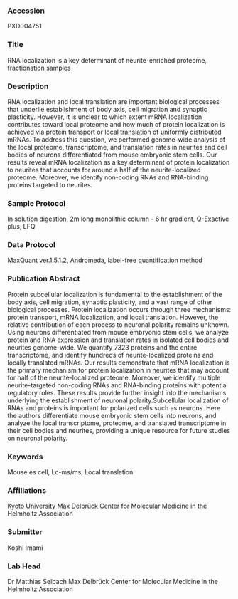 ### Accession
PXD004751

### Title
RNA localization is a key determinant of neurite-enriched proteome, fractionation samples

### Description
RNA localization and local translation are important biological processes that underlie establishment of body axis, cell migration and synaptic plasticity. However, it is unclear to which extent mRNA localization contributes toward local proteome and how much of protein localization is achieved via protein transport or local translation of uniformly distributed mRNAs. To address this question, we performed genome-wide analysis of the local proteome, transcriptome, and translation rates in neurites and cell bodies of neurons differentiated from mouse embryonic stem cells. Our results reveal mRNA localization as a key determinant of protein localization to neurites that accounts for around a half of the neurite-localized proteome. Moreover, we identify non-coding RNAs and RNA-binding proteins targeted to neurites.

### Sample Protocol
In solution digestion, 2m long monolithic column - 6 hr gradient, Q-Exactive plus, LFQ

### Data Protocol
MaxQuant ver.1.5.1.2, Andromeda, label-free quantification method

### Publication Abstract
Protein subcellular localization is fundamental to the establishment of the body axis, cell migration, synaptic plasticity, and a vast range of other biological processes. Protein localization occurs through three mechanisms: protein transport, mRNA localization, and local translation. However, the relative contribution of each process to neuronal polarity remains unknown. Using neurons differentiated from mouse embryonic stem cells, we analyze protein and RNA expression and translation rates in isolated cell bodies and neurites genome-wide. We quantify 7323 proteins and the entire transcriptome, and identify hundreds of neurite-localized proteins and locally translated mRNAs. Our results demonstrate that mRNA localization is the primary mechanism for protein localization in neurites that may account for half of the neurite-localized proteome. Moreover, we identify multiple neurite-targeted non-coding RNAs and RNA-binding proteins with potential regulatory roles. These results provide further insight into the mechanisms underlying the establishment of neuronal polarity.Subcellular localization of RNAs and proteins is important for polarized cells such as neurons. Here the authors differentiate mouse embryonic stem cells into neurons, and analyze the local transcriptome, proteome, and translated transcriptome in their cell bodies and neurites, providing a unique resource for future studies on neuronal polarity.

### Keywords
Mouse es cell, Lc-ms/ms, Local translation

### Affiliations
Kyoto University
Max Delbrück Center for Molecular Medicine in the Helmholtz Association

### Submitter
Koshi Imami

### Lab Head
Dr Matthias Selbach
Max Delbrück Center for Molecular Medicine in the Helmholtz Association


